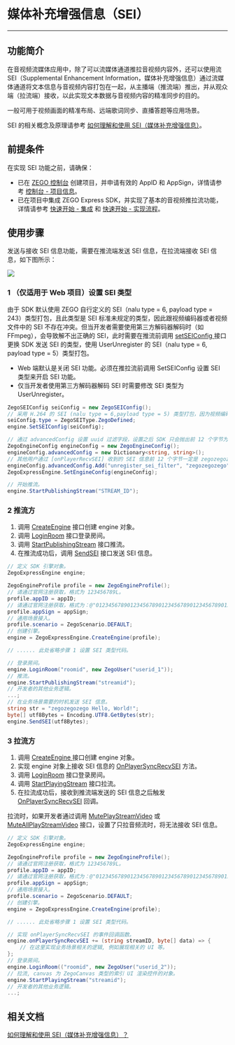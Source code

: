 # 媒体补充增强信息（SEI）

- - -

## 功能简介

在音视频流媒体应用中，除了可以流媒体通道推拉音视频内容外，还可以使用流 SEI（Supplemental Enhancement Information，媒体补充增强信息）通过流媒体通道将文本信息与音视频内容打包在一起，从主播端（推流端）推出，并从观众端（拉流端）接收，以此实现文本数据与音视频内容的精准同步的目的。

一般可用于视频画面的精准布局、远端歌词同步、直播答题等应用场景。

<Note title="说明">


SEI 的相关概念及原理请参考 [如何理解和使用 SEI（媒体补充增强信息）](https://doc-zh.zego.im/faq/sei)。

</Note>

## 前提条件

在实现 SEI 功能之前，请确保：

- 已在 [ZEGO 控制台](https://console.zego.im/) 创建项目，并申请有效的 AppID 和 AppSign，详情请参考 [控制台 - 项目信息](https://doc-zh.zego.im/article/12107)。
- 已在项目中集成 ZEGO Express SDK，并实现了基本的音视频推拉流功能，详情请参考 [快速开始 - 集成](https://doc-zh.zego.im/article/3234) 和 [快速开始 - 实现流程](https://doc-zh.zego.im/article/8620)。

## 使用步骤

发送与接收 SEI 信息功能，需要在推流端发送 SEI 信息，在拉流端接收 SEI 信息，如下图所示：

<Frame width="auto" height="auto" >
  <img src="https://doc-media.zego.im/sdk-doc/Pics/Common/ZegoExpressEngine/send_and_recv_sei_Andriod_new.png" />
</Frame>

### 1 （仅适用于 Web 项目）设置 SEI 类型

由于 SDK 默认使用 ZEGO 自行定义的 SEI（nalu type = 6, payload type = 243）类型打包，且此类型是 SEI 标准未规定的类型，因此跟视频编码器或者视频文件中的 SEI 不存在冲突。但当开发者需要使用第三方解码器解码时（如 FFmpeg），会导致解不出正确的 SEI，此时需要在推流前调用 [setSEIConfig ](https://doc-zh.zego.im/article/api?doc=Express_Video_SDK_API~cs_unity3d~class~ZegoExpressEngine#set-sei-config) 接口更换 SDK 发送 SEI 的类型，使用 UserUnregister 的 SEI（nalu type = 6, payload type = 5）类型打包。

<Note title="说明">

- Web 端默认是关闭 SEI 功能。必须在推拉流前调用 SetSEIConfig 设置 SEI 类型来开启 SEI 功能。
- 仅当开发者使用第三方解码器解码 SEI 时需要修改 SEI 类型为 UserUnregister。
</Note>

```csharp
ZegoSEIConfig seiConfig = new ZegoSEIConfig();
// 采用 H.264 的 SEI (nalu type = 6,payload type = 5) 类型打包，因为视频编码器自身会产生 payload type 为 5 的 SEI，或者使用视频文件推流时，视频文件中也可能存在这样的 SEI，所以使用此类型时，用户需要把 uuid + content 当作 buffer 塞给 SEI 发送接口；此时为了区别视频编码器自身产生的 SEI， App 在发送此类型 SEI 时，可以填写业务特定的 uuid（uuid 长度为 16 字节），接收方使用 SDK 解析 payload type 为 5 的 SEI 时，会根据设置的过滤字符串过滤出 uuid 相符的 SEI 抛给业务，如果没有设置过滤字符串，SDK 会把所有收到的 SEI 都抛给开发者。
seiConfig.type = ZegoSEIType.ZegoDefined;
engine.SetSEIConfig(seiConfig);

// 通过 advancedConfig 设置 uuid 过滤字段，设置之后 SDK 只会抛出前 12 个字节为开发者所设置 uuid 的 SEI。
ZegoEngineConfig engineConfig = new ZegoEngineConfig();
engineConfig.advancedConfig = new Dictionary<string, string>();
// 其他用户通过 [onPlayerRecvSEI] 收到的 SEI 信息前 12 个字节一定是 zegozegozego，其他会被过滤。
engineConfig.advancedConfig.Add("unregister_sei_filter", "zegozegozego");
ZegoExpressEngine.SetEngineConfig(engineConfig);

// 开始推流。
engine.StartPublishingStream("STREAM_ID");
```

### 2 推流方

1. 调用 [CreateEngine](https://doc-zh.zego.im/article/api?doc=Express_Video_SDK_API~cs_unity3d~class~ZegoExpressEngine#create-engine) 接口创建 engine 对象。
2. 调用 [LoginRoom](https://doc-zh.zego.im/article/api?doc=Express_Video_SDK_API~cs_unity3d~class~ZegoExpressEngine#login-room) 接口登录房间。
3. 调用 [StartPublishingStream](https://doc-zh.zego.im/article/api?doc=Express_Video_SDK_API~cs_unity3d~class~ZegoExpressEngine#start-publishing-stream) 接口推流。
4. 在推流成功后，调用 [SendSEI](https://doc-zh.zego.im/article/api?doc=Express_Video_SDK_API~cs_unity3d~class~ZegoExpressEngine#send-sei) 接口发送 SEI 信息。

```csharp
// 定义 SDK 引擎对象。
ZegoExpressEngine engine;

ZegoEngineProfile profile = new ZegoEngineProfile();
// 请通过官网注册获取，格式为 123456789L。
profile.appID = appID;
// 请通过官网注册获取，格式为：@"0123456789012345678901234567890123456789012345678901234567890123"（共 64 个字符）。Web 不要传入 appSign，需要使用 token 鉴权。
profile.appSign = appSign;
// 通用场景接入。
profile.scenario = ZegoScenario.DEFAULT;
// 创建引擎。
engine = ZegoExpressEngine.CreateEngine(profile);

// ...... 此处省略步骤 1 设置 SEI 类型代码。

// 登录房间。
engine.LoginRoom("roomid", new ZegoUser("userid_1"));
// 推流。
engine.StartPublishingStream("streamid");
// 开发者的其他业务逻辑。
...;
// 在业务场景需要的时机发送 SEI 信息。
string str = "zegozegozego Hello, World!";
byte[] utf8Bytes = Encoding.UTF8.GetBytes(str);
engine.SendSEI(utf8Bytes);
```

### 3 拉流方

1. 调用 [CreateEngine ](/real-time-video-u3d-cs/communication/createengine) 接口创建 engine 对象。
2. 实现 engine 对象上接收 SEI 信息的 [OnPlayerSyncRecvSEI](https://doc-zh.zego.im/article/api?doc=Express_Video_SDK_API~cs_unity3d~class~IZegoEventHandler#on-player-sync-recv-sei) 方法。
3. 调用 [LoginRoom](https://doc-zh.zego.im/article/api?doc=Express_Video_SDK_API~cs_unity3d~class~ZegoExpressEngine#login-room) 接口登录房间。
4. 调用 [StartPlayingStream](https://doc-zh.zego.im/article/api?doc=Express_Video_SDK_API~cs_unity3d~class~ZegoExpressEngine#start-playing-stream) 接口拉流。
5. 在拉流成功后，接收到推流端发送的 SEI 信息之后触发 [OnPlayerSyncRecvSEI](https://doc-zh.zego.im/article/api?doc=Express_Video_SDK_API~cs_unity3d~class~IZegoEventHandler#on-player-sync-recv-sei) 回调。


<Note title="说明">

拉流时，如果开发者通过调用 [MutePlayStreamVideo](https://doc-zh.zego.im/article/api?doc=Express_Video_SDK_API~cs_unity3d~class~ZegoExpressEngine#mute-play-stream-video) 或 [MuteAllPlayStreamVideo](https://doc-zh.zego.im/article/api?doc=Express_Video_SDK_API~cs_unity3d~class~ZegoExpressEngine#mute-all-play-stream-video) 接口，设置了只拉音频流时，将无法接收 SEI 信息。

</Note>

```csharp
// 定义 SDK 引擎对象。
ZegoExpressEngine engine;

ZegoEngineProfile profile = new ZegoEngineProfile();
// 请通过官网注册获取，格式为 123456789L。
profile.appID = appID;
// 请通过官网注册获取，格式为：@"0123456789012345678901234567890123456789012345678901234567890123"（共 64 个字符）。Web 不要传入 appSign，需要使用 token 鉴权。
profile.appSign = appSign;
// 通用场景接入。
profile.scenario = ZegoScenario.DEFAULT;
// 创建引擎。
engine = ZegoExpressEngine.CreateEngine(profile);

// ...... 此处省略步骤 1 设置 SEI 类型代码。

// 实现 onPlayerSyncRecvSEI 的事件回调函数。
engine.onPlayerSyncRecvSEI += (string streamID, byte[] data) => {
    // 在这里实现业务场景相关的逻辑, 例如展现相关的 UI 等。
};
// 登录房间。
engine.LoginRoom(("roomid", new ZegoUser("userid_2"));
// 拉流, canvas 为 ZegoCanvas 类型的索引 UI 渲染控件的对象。
engine.StartPlayingStream("streamid");
// 开发者的其他业务逻辑。
...;
```

## 相关文档

[如何理解和使用 SEI（媒体补充增强信息）？](https://doc-zh.zego.im/faq/sei)
